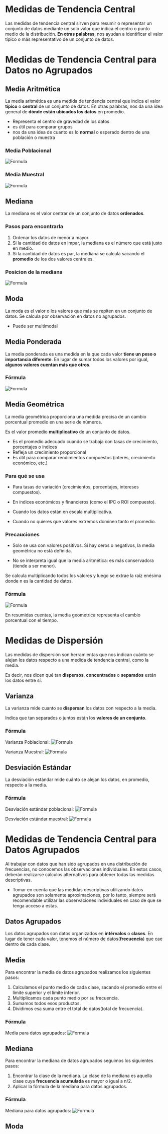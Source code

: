 # Medidas de Tendencia Central
Las medidas de tendencia central sirven para resumir o representar un conjunto de datos mediante un solo valor que indica el centro o punto medio de la distribución.
**En otras palabras**, nos ayudan a identificar el valor típico o más representativo de un conjunto de datos.
# Medidas de Tendencia Central para Datos no Agrupados
## Media Aritmética
La media aritmética es una medida de tendencia central que indica el valor **típico** o **central** de un conjunto de datos. 
En otras palabras, nos da una idea general de **dónde están ubicados los datos** en promedio.
- Representa el centro de gravedad de los datos
- es útil para comparar grupos
- nos da una idea de cuanto es lo **normal** o esperado dentro de una población o muestra
### Media Poblacional
![Formula](images/media_poblacion.png)
### Media Muestral
![Formula](images/media_muestral.png)

## Mediana
La mediana es el valor centrar de un conjunto de datos **ordenados**.

### Pasos para encontrarla
1. Ordenar los datos de menor a mayor.
2. Si la cantidad de datos en impar, la mediana es el número que está justo en medio.
3. Si la cantidad de datos es par, la mediana se calcula sacando el **promedio** de los dos valores centrales.

### Posicion de la mediana
![Formula](images/posicion_mediana.png)

## Moda
La moda es el valor o los valores que más se repiten en un conjunto de datos.
Se calcula por observación en datos no agrupados.
- Puede ser multimodal

## Media Ponderada
La media ponderada es una medida en la que cada valor **tiene un peso o importancia diferente**.
En lugar de sumar todos los valores por igual, **algunos valores cuentan más que otros**.

### Fórmula
![Formula](images/media_ponderada.png)
## Media Geométrica
La media geométrica proporciona una medida precisa de un cambio porcentual promedio en una serie de números.

Es el valor promedio **multiplicativo** de un conjunto de datos.

- Es el promedio adecuado cuando se trabaja con tasas de crecimiento, porcentajes o índices
- Refleja un crecimiento proporcional
- Es útil para comparar rendimientos compuestos (interés, crecimiento económico, etc.)
### Para qué se usa
- Para tasas de variación (crecimientos, porcentajes, intereses compuestos).

- En índices económicos y financieros (como el IPC o ROI compuesto).

- Cuando los datos están en escala multiplicativa.

- Cuando no quieres que valores extremos dominen tanto el promedio.

### Precauciones
- Solo se usa con valores positivos. Si hay ceros o negativos, la media geométrica no está definida.

- No se interpreta igual que la media aritmética: es más conservadora (tiende a ser menor).



Se calcula multiplicando todos los valores y luego se extrae la raíz enésima donde n es la cantidad de datos.
### Fórmula
![Formula](images/media_geometrica.png)

En resumidas cuentas, la media geometrica representa el cambio porcentual con el tiempo.


# Medidas de Dispersión
Las medidas de dispersión son herramientas que nos indican cuánto se alejan los datos respecto a una medida de tendencia central, como la media.

Es decir, nos dicen qué tan **dispersos**, **concentrados** o **separados** están los datos entre sí.

## Varianza
La varianza mide cuanto se **dispersan** los datos con respecto a la media.

Indica que tan separados o juntos están los **valores de un conjunto**.
### Fórmula
Varianza Poblacional: ![Formula](images/varianza_poblacional.png)

Varianza Muestral: ![Formula](images/varianza_muestral.png)

## Desviación Estándar
La desviación estándar mide cuánto se alejan los datos, en promedio, respecto a la media.

### Fórmula
Desviación estándar poblacional: ![Formula](images/desviacion_poblacional.png)

Desviación estándar muestral: ![Formula](images/desviacion_muestral.png)

# Medidas de Tendencia Central para Datos Agrupados
Al trabajar con datos que han sido agrupados en una distribución de frecuencias, no conocemos las observaciones individuales. En estos casos, deberán realizarse cálculos alternativos para obtener todas las medidas descriptivas.
- Tomar en cuenta que las medidas descriptivas utilizando datos agrupados son solamente aproximaciones, por lo tanto, siempre será recomendable utilizar las observaciones individuales en caso de que se tenga acceso a estas.
## Datos Agrupados
Los datos agrupados son datos organizados en **intérvalos** o **clases**. En lugar de tener cada valor, tenemos el número de datos(**frecuencia**) que cae dentro de cada clase.

## Media
Para encontrar la media de datos agrupados realizamos los siguientes pasos:
1. Calculamos el punto medio de cada clase, sacando el promedio entre el límite superior y el límite inferior.
2. Multiplicamos cada punto medio por su frecuencia.
3. Sumamos todos esos productos.
4. Dividimos esa suma entre el total de datos(total de frecuencia).

### Fórmula
Media para datos agrupados: ![Formula](images/media_agrupados.png)

## Mediana
Para encontrar la mediana de datos agrupados seguimos los siguientes pasos:
1. Encontrar la clase de la mediana. La clase de la mediana es aquella clase cuya **frecuencia acumulada** es mayor o igual a n/2.
2. Aplicar la fórmula de la mediana para datos agrupados.

### Fórmula
Mediana para datos agrupados: ![Formula](images/mediana_agrupados.png)

## Moda
